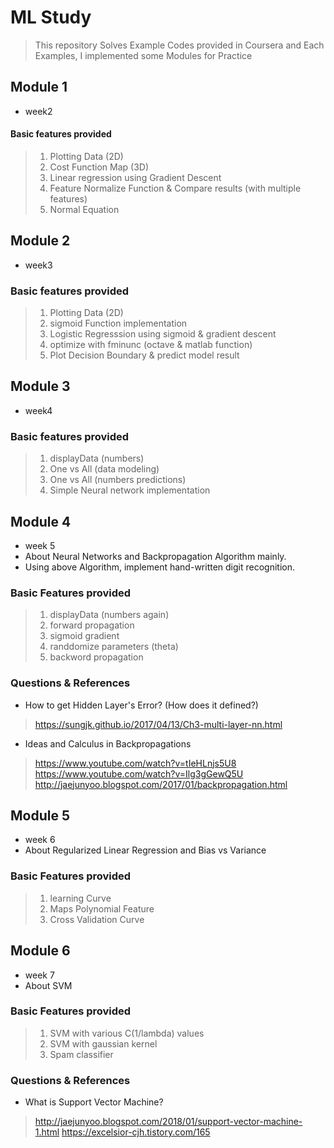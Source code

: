 # ML Study

> This repository Solves Example Codes provided in Coursera
> and Each Examples, I implemented some Modules for Practice

## Module 1
- week2

#### Basic features provided

> 1. Plotting Data (2D)
> 2. Cost Function Map (3D)
> 3. Linear regression using Gradient Descent
> 4. Feature Normalize Function & Compare results (with multiple features)
> 5. Normal Equation

## Module 2
- week3

### Basic features provided

> 1. Plotting Data (2D)
> 2. sigmoid Function implementation
> 3. Logistic Regresssion using sigmoid & gradient descent
> 4. optimize with fminunc (octave & matlab function)
> 5. Plot Decision Boundary & predict model result

## Module 3
- week4

### Basic features provided

> 1. displayData (numbers)
> 2. One vs All (data modeling)
> 3. One vs All (numbers predictions)
> 4. Simple Neural network implementation


## Module 4
- week 5
- About Neural Networks and Backpropagation Algorithm mainly.
- Using above Algorithm, implement hand-written digit recognition.

### Basic Features provided

> 1. displayData (numbers again)
> 2. forward propagation
> 3. sigmoid gradient
> 4. randdomize parameters (theta)
> 5. backword propagation

### Questions & References

- How to get Hidden Layer's Error? (How does it defined?)
> https://sungjk.github.io/2017/04/13/Ch3-multi-layer-nn.html

- Ideas and Calculus in Backpropagations
> https://www.youtube.com/watch?v=tIeHLnjs5U8
> https://www.youtube.com/watch?v=Ilg3gGewQ5U
> http://jaejunyoo.blogspot.com/2017/01/backpropagation.html


## Module 5
- week 6
- About Regularized Linear Regression and Bias vs Variance

### Basic Features provided

> 1. learning Curve
> 2. Maps Polynomial Feature
> 3. Cross Validation Curve


## Module 6
- week 7
- About SVM

### Basic Features provided

> 1. SVM with various C(1/lambda) values
> 2. SVM with gaussian kernel
> 3. Spam classifier


### Questions & References

- What is Support Vector Machine?
> http://jaejunyoo.blogspot.com/2018/01/support-vector-machine-1.html
> https://excelsior-cjh.tistory.com/165